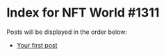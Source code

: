 # Index for NFT World #1311
Posts will be displayed in the order below:

- [Your first post](./001-first.md)

